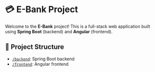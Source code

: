 # 💳 E-Bank Project

Welcome to the **E-Bank** project! This is a full-stack web application built using **Spring Boot** (backend) and **Angular** (frontend).

## 📂 Project Structure

- [`/backend`](./springboot-bank/README.md): Spring Boot backend
- [`/frontend`](./angular-Bank/README.md): Angular frontend